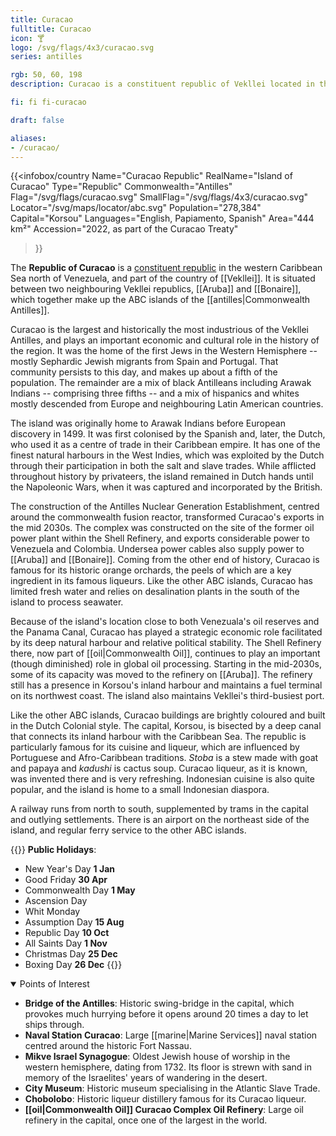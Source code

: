 ```yaml
---
title: Curacao
fulltitle: Curacao
icon: 🍸
logo: /svg/flags/4x3/curacao.svg
series: antilles

rgb: 50, 60, 198
description: Curacao is a constituent republic of Vekllei located in the south Caribbean Sea.

fi: fi fi-curacao

draft: false

aliases:
- /curacao/
---
```

{{<infobox/country
     Name="Curacao Republic"
     RealName="Island of Curacao"
     Type="Republic"
     Commonwealth="Antilles"
     Flag="/svg/flags/curacao.svg"
     SmallFlag="/svg/flags/4x3/curacao.svg"
     Locator="/svg/maps/locator/abc.svg"
     Population="278,384"
     Capital="Korsou"
     Languages="English, Papiamento, Spanish"
     Area="444 km²"
     Accession="2022, as part of the Curacao Treaty"
 >}}

The <span class="fi fi-curacao"></span> **Republic of Curacao** is a [constituent republic](/republics/) in the western Caribbean Sea north of Venezuela, and part of the country of [[Vekllei]]. It is situated between two neighbouring Vekllei republics, [[Aruba]] and [[Bonaire]], which together make up the ABC islands of the [[antilles|Commonwealth Antilles]].

Curacao is the largest and historically the most industrious of the Vekllei Antilles, and plays an important economic and cultural role in the history of the region. It was the home of the first Jews in the Western Hemisphere -- mostly Sephardic Jewish migrants from Spain and Portugal. That community persists to this day, and makes up about a fifth of the population. The remainder are a mix of black Antilleans including Arawak Indians -- comprising three fifths -- and a mix of hispanics and whites mostly descended from Europe and neighbouring Latin American countries.

The island was originally home to Arawak Indians before European discovery in 1499. It was first colonised by the Spanish and, later, the Dutch, who used it as a centre of trade in their Caribbean empire. It has one of the finest natural harbours in the West Indies, which was exploited by the Dutch through their participation in both the salt and slave trades. While afflicted throughout history by privateers, the island remained in Dutch hands until the Napoleonic Wars, when it was captured and incorporated by the British.

The construction of the Antilles Nuclear Generation Establishment, centred around the commonwealth fusion reactor, transformed Curacao's exports in the mid 2030s. The complex was constructed on the site of the former oil power plant within the Shell Refinery, and exports considerable power to Venezuela and Colombia. Undersea power cables also supply power to [[Aruba]] and [[Bonaire]]. Coming from the other end of history, Curacao is famous for its historic orange orchards, the peels of which are a key ingredient in its famous liqueurs. Like the other ABC islands, Curacao has limited fresh water and relies on desalination plants in the south of the island to process seawater.

Because of the island's location close to both Venezuala's oil reserves and the Panama Canal, Curacao has played a strategic economic role facilitated by its deep natural harbour and relative political stability. The Shell Refinery there, now part of [[oil|Commonwealth Oil]], continues to play an important (though diminished) role in global oil processing. Starting in the mid-2030s, some of its capacity was moved to the refinery on [[Aruba]]. The refinery still has a presence in Korsou's inland harbour and maintains a fuel terminal on its northwest coast. The island also maintains Vekllei's third-busiest port.

Like the other ABC islands, Curacao buildings are brightly coloured and built in the Dutch Colonial style. The capital, Korsou, is bisected by a deep canal that connects its inland harbour with the Caribbean Sea. The republic is particularly famous for its cuisine and liqueur, which are influenced by Portuguese and Afro-Caribbean traditions. *Stoba* is a stew made with goat and papaya and *kadushi* is cactus soup. Curacao liqueur, as it is known, was invented there and is very refreshing. Indonesian cuisine is also quite popular, and the island is home to a small Indonesian diaspora.

A railway runs from north to south, supplemented by trams in the capital and outlying settlements. There is an airport on the northeast side of the island, and regular ferry service to the other ABC islands.

{{<note table>}}
**Public Holidays**:

* New Year's Day **1 Jan**
* Good Friday **30 Apr**
* Commonwealth Day **1 May**
* Ascension Day
* Whit Monday
* Assumption Day **15 Aug**
* Republic Day **10 Oct**
* All Saints Day **1 Nov**
* Christmas Day **25 Dec**
* Boxing Day **26 Dec**
{{</note>}}

<details open>
<summary>Points of Interest</summary>

- **Bridge of the Antilles**: Historic swing-bridge in the capital, which provokes much hurrying before it opens around 20 times a day to let ships through.
- **Naval Station Curacao**: Large [[marine|Marine Services]] naval station centred around the historic Fort Nassau.
- **Mikve Israel Synagogue**: Oldest Jewish house of worship in the western hemisphere, dating from 1732. Its floor is strewn with sand in memory of the Israelites' years of wandering in the desert.
- **City Museum**: Historic museum specialising in the Atlantic Slave Trade.
- **Chobolobo**: Historic liqueur distillery famous for its Curacao liqueur.
- **[[oil|Commonwealth Oil]] Curacao Complex Oil Refinery**: Large oil refinery in the capital, once one of the largest in the world.
</details>